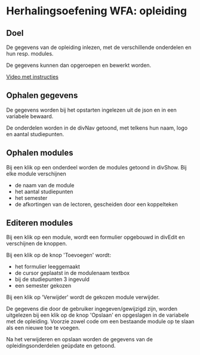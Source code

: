 # Herhalingsoefening WFA: opleiding
## Doel
De gegevens van de opleiding inlezen, met de verschillende onderdelen en hun resp. modules.

De gegevens kunnen dan opgeroepen en bewerkt worden.

[Video met instructies](img/Opgave.mp4)

## Ophalen gegevens
De gegevens worden bij het opstarten ingelezen uit de json en in een variabele bewaard.

De onderdelen worden in de divNav getoond, met telkens hun naam, logo en aantal studiepunten.

## Ophalen modules
Bij een klik op een onderdeel worden de modules getoond in divShow. Bij elke module verschijnen
- de naam van de module
- het aantal studiepunten
- het semester
- de afkortingen van de lectoren, gescheiden door een koppelteken

## Editeren modules
Bij een klik op een module, wordt een formulier opgebouwd in divEdit en verschijnen de knoppen.

Bij een klik op de knop 'Toevoegen' wordt:
- het formulier leeggemaakt
- de cursor geplaatst in de modulenaam textbox
- bij de studiepunten 3 ingevuld
- een semester gekozen

Bij een klik op 'Verwijder' wordt de gekozen module verwijder.

De gegevens die door de gebruiker ingegeven/gewijzigd zijn, worden uitgelezen bij een klik op de knop 'Opslaan' en opgeslagen in de variabele met de opleiding. Voorzie zowel code om een bestaande module op te slaan als een nieuwe toe te voegen.

Na het verwijderen en opslaan worden de gegevens van de opleidingsonderdelen geüpdate en getoond.

